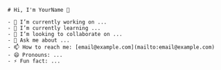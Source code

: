      # Hi, I'm YourName 👋

     - 🔭 I’m currently working on ...
     - 🌱 I’m currently learning ...
     - 👯 I’m looking to collaborate on ...
     - 💬 Ask me about ...
     - 📫 How to reach me: [email@example.com](mailto:email@example.com)
     - 😄 Pronouns: ...
     - ⚡ Fun fact: ...
